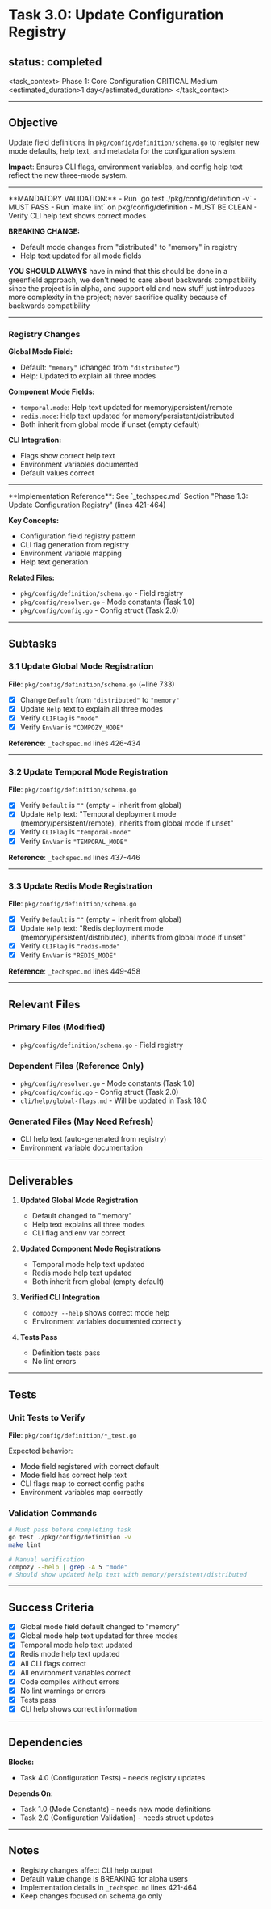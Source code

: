 # Task 3.0: Update Configuration Registry

## status: completed

<task_context>
<phase>Phase 1: Core Configuration</phase>
<priority>CRITICAL</priority>
<complexity>Medium</complexity>
<estimated_duration>1 day</estimated_duration>
</task_context>

---

## Objective

Update field definitions in `pkg/config/definition/schema.go` to register new mode defaults, help text, and metadata for the configuration system.

**Impact**: Ensures CLI flags, environment variables, and config help text reflect the new three-mode system.

---

<critical>
**MANDATORY VALIDATION:**
- Run `go test ./pkg/config/definition -v` - MUST PASS
- Run `make lint` on pkg/config/definition - MUST BE CLEAN
- Verify CLI help text shows correct modes

**BREAKING CHANGE:**
- Default mode changes from "distributed" to "memory" in registry
- Help text updated for all mode fields

**YOU SHOULD ALWAYS** have in mind that this should be done in a greenfield approach, we don't need to care about backwards compatibility since the project is in alpha, and support old and new stuff just introduces more complexity in the project; never sacrifice quality because of backwards compatibility
</critical>

---

<requirements>

### Registry Changes

**Global Mode Field:**
- Default: `"memory"` (changed from `"distributed"`)
- Help: Updated to explain all three modes

**Component Mode Fields:**
- `temporal.mode`: Help text updated for memory/persistent/remote
- `redis.mode`: Help text updated for memory/persistent/distributed
- Both inherit from global mode if unset (empty default)

**CLI Integration:**
- Flags show correct help text
- Environment variables documented
- Default values correct

</requirements>

---

<research>
**Implementation Reference**: See `_techspec.md` Section "Phase 1.3: Update Configuration Registry" (lines 421-464)

**Key Concepts:**
- Configuration field registry pattern
- CLI flag generation from registry
- Environment variable mapping
- Help text generation

**Related Files:**
- `pkg/config/definition/schema.go` - Field registry
- `pkg/config/resolver.go` - Mode constants (Task 1.0)
- `pkg/config/config.go` - Config struct (Task 2.0)
</research>

---

## Subtasks

### 3.1 Update Global Mode Registration
**File**: `pkg/config/definition/schema.go` (~line 733)

- [x] Change `Default` from `"distributed"` to `"memory"`
- [x] Update `Help` text to explain all three modes
- [x] Verify `CLIFlag` is `"mode"`
- [x] Verify `EnvVar` is `"COMPOZY_MODE"`

**Reference**: `_techspec.md` lines 426-434

---

### 3.2 Update Temporal Mode Registration
**File**: `pkg/config/definition/schema.go`

- [x] Verify `Default` is `""` (empty = inherit from global)
- [x] Update `Help` text: "Temporal deployment mode (memory/persistent/remote), inherits from global mode if unset"
- [x] Verify `CLIFlag` is `"temporal-mode"`
- [x] Verify `EnvVar` is `"TEMPORAL_MODE"`

**Reference**: `_techspec.md` lines 437-446

---

### 3.3 Update Redis Mode Registration
**File**: `pkg/config/definition/schema.go`

- [x] Verify `Default` is `""` (empty = inherit from global)
- [x] Update `Help` text: "Redis deployment mode (memory/persistent/distributed), inherits from global mode if unset"
- [x] Verify `CLIFlag` is `"redis-mode"`
- [x] Verify `EnvVar` is `"REDIS_MODE"`

**Reference**: `_techspec.md` lines 449-458

---

## Relevant Files

### Primary Files (Modified)
- `pkg/config/definition/schema.go` - Field registry

### Dependent Files (Reference Only)
- `pkg/config/resolver.go` - Mode constants (Task 1.0)
- `pkg/config/config.go` - Config struct (Task 2.0)
- `cli/help/global-flags.md` - Will be updated in Task 18.0

### Generated Files (May Need Refresh)
- CLI help text (auto-generated from registry)
- Environment variable documentation

---

## Deliverables

1. **Updated Global Mode Registration**
   - Default changed to "memory"
   - Help text explains all three modes
   - CLI flag and env var correct

2. **Updated Component Mode Registrations**
   - Temporal mode help text updated
   - Redis mode help text updated
   - Both inherit from global (empty default)

3. **Verified CLI Integration**
   - `compozy --help` shows correct mode help
   - Environment variables documented correctly

4. **Tests Pass**
   - Definition tests pass
   - No lint errors

---

## Tests

### Unit Tests to Verify
**File**: `pkg/config/definition/*_test.go`

Expected behavior:
- Mode field registered with correct default
- Mode field has correct help text
- CLI flags map to correct config paths
- Environment variables map correctly

### Validation Commands
```bash
# Must pass before completing task
go test ./pkg/config/definition -v
make lint

# Manual verification
compozy --help | grep -A 5 "mode"
# Should show updated help text with memory/persistent/distributed
```

---

## Success Criteria

- [x] Global mode field default changed to "memory"
- [x] Global mode help text updated for three modes
- [x] Temporal mode help text updated
- [x] Redis mode help text updated
- [x] All CLI flags correct
- [x] All environment variables correct
- [x] Code compiles without errors
- [x] No lint warnings or errors
- [x] Tests pass
- [x] CLI help shows correct information

---

## Dependencies

**Blocks:**
- Task 4.0 (Configuration Tests) - needs registry updates

**Depends On:**
- Task 1.0 (Mode Constants) - needs new mode definitions
- Task 2.0 (Configuration Validation) - needs struct updates

---

## Notes

- Registry changes affect CLI help output
- Default value change is BREAKING for alpha users
- Implementation details in `_techspec.md` lines 421-464
- Keep changes focused on schema.go only
